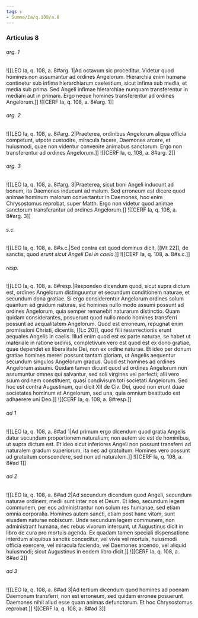 ```yaml
---
tags : 
- Summa/Ia/q.108/a.8
---
```


### Articulus 8

###### arg. 1
![[LEO Ia, q. 108, a. 8#arg. 1|Ad octavum sic proceditur. Videtur quod homines non assumantur ad ordines Angelorum. Hierarchia enim humana continetur sub infima hierarchiarum caelestium, sicut infima sub media, et media sub prima. Sed Angeli infimae hierarchiae nunquam transferentur in mediam aut in primam. Ergo neque homines transferentur ad ordines Angelorum.]]
![[CERF Ia, q. 108, a. 8#arg. 1]]

###### arg. 2
![[LEO Ia, q. 108, a. 8#arg. 2|Praeterea, ordinibus Angelorum aliqua officia competunt, utpote custodire, miracula facere, Daemones arcere, et huiusmodi, quae non videntur convenire animabus sanctorum. Ergo non transferentur ad ordines Angelorum.]]
![[CERF Ia, q. 108, a. 8#arg. 2]]

###### arg. 3
![[LEO Ia, q. 108, a. 8#arg. 3|Praeterea, sicut boni Angeli inducunt ad bonum, ita Daemones inducunt ad malum. Sed erroneum est dicere quod animae hominum malorum convertantur in Daemones, hoc enim Chrysostomus reprobat, super Matth. Ergo non videtur quod animae sanctorum transferantur ad ordines Angelorum.]]
![[CERF Ia, q. 108, a. 8#arg. 3]]

###### s.c.
![[LEO Ia, q. 108, a. 8#s.c.|Sed contra est quod dominus dicit, [[Mt 22]], de sanctis, quod *erunt sicut Angeli Dei in caelo*.]]
![[CERF Ia, q. 108, a. 8#s.c.]]

###### resp.
![[LEO Ia, q. 108, a. 8#resp.|Respondeo dicendum quod, sicut supra dictum est, ordines Angelorum distinguuntur et secundum conditionem naturae, et secundum dona gratiae. Si ergo considerentur Angelorum ordines solum quantum ad gradum naturae, sic homines nullo modo assumi possunt ad ordines Angelorum, quia semper remanebit naturarum distinctio. Quam quidam considerantes, posuerunt quod nullo modo homines transferri possunt ad aequalitatem Angelorum. Quod est erroneum, repugnat enim promissioni Christi, dicentis, [[Lc 20]], quod filii resurrectionis erunt aequales Angelis in caelis. Illud enim quod est ex parte naturae, se habet ut materiale in ratione ordinis, completivum vero est quod est ex dono gratiae, quae dependet ex liberalitate Dei, non ex ordine naturae. Et ideo per donum gratiae homines mereri possunt tantam gloriam, ut Angelis aequentur secundum singulos Angelorum gradus. Quod est homines ad ordines Angelorum assumi. Quidam tamen dicunt quod ad ordines Angelorum non assumuntur omnes qui salvantur, sed soli virgines vel perfecti; alii vero suum ordinem constituent, quasi condivisum toti societati Angelorum. Sed hoc est contra Augustinum, qui dicit XII de Civ. Dei, quod non erunt duae societates hominum et Angelorum, sed una, quia omnium beatitudo est adhaerere uni Deo.]]
![[CERF Ia, q. 108, a. 8#resp.]]

###### ad 1
![[LEO Ia, q. 108, a. 8#ad 1|Ad primum ergo dicendum quod gratia Angelis datur secundum proportionem naturalium; non autem sic est de hominibus, ut supra dictum est. Et ideo sicut inferiores Angeli non possunt transferri ad naturalem gradum superiorum, ita nec ad gratuitum. Homines vero possunt ad gratuitum conscendere, sed non ad naturalem.]]
![[CERF Ia, q. 108, a. 8#ad 1]]

###### ad 2
![[LEO Ia, q. 108, a. 8#ad 2|Ad secundum dicendum quod Angeli, secundum naturae ordinem, medii sunt inter nos et Deum. Et ideo, secundum legem communem, per eos administrantur non solum res humanae, sed etiam omnia corporalia. Homines autem sancti, etiam post hanc vitam, sunt eiusdem naturae nobiscum. Unde secundum legem communem, non administrant humana, nec rebus vivorum intersunt, ut Augustinus dicit in libro de cura pro mortuis agenda. Ex quadam tamen speciali dispensatione interdum aliquibus sanctis conceditur, vel vivis vel mortuis, huiusmodi officia exercere, vel miracula faciendo, vel Daemones arcendo, vel aliquid huiusmodi; sicut Augustinus in eodem libro dicit.]]
![[CERF Ia, q. 108, a. 8#ad 2]]

###### ad 3
![[LEO Ia, q. 108, a. 8#ad 3|Ad tertium dicendum quod homines ad poenam Daemonum transferri, non est erroneum, sed quidam erronee posuerunt Daemones nihil aliud esse quam animas defunctorum. Et hoc Chrysostomus reprobat.]]
![[CERF Ia, q. 108, a. 8#ad 3]]

